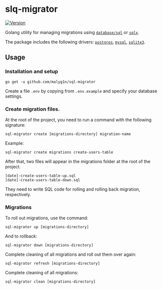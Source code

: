 # slq-migrator

[![Version](https://img.shields.io/badge/version-v0.0.3-green.svg)](https://github.com/malyg1n/sql-migrator/releases)

Golang utility for managing migrations using [`database/sql`](https://golang.org/pkg/database/sql) or [`sqlx`](https://github.com/jmoiron/sqlx).

The package includes the following drivers: [`postgres`](https://github.com/lib/pq), [`mysql`](https://github.com/go-sql-driver/mysql), [`sqlite3`](https://github.com/mattn/go-sqlite3).
## Usage

### Installation and setup
```bigquery
go get -u github.com/malyg1n/sql-migrator
```
Create a file ```.env``` by copying from ```.env.example``` and specify your database settings.
### Create migration files.
At the root of the project, you need to run a command with the following signature:
```bigquery
sql-migrator create [migrations-directory] migration-name
```
Example:
```bigquery
sql-migrator create migrations create-users-table
```
After that, two files will appear in the migrations folder at the root of the project.
```bigquery
[date]-create-users-table-up.sql
[date]-create-users-table-down.sql
```
They need to write SQL code for rolling and rolling back migration, respectively.
### Migrations
To roll out migrations, use the command:
```bigquery
sql-migrator up [migrations-directory]
```
And to rollback:
```bigquery
sql-migrator down [migrations-directory]
```
Complete cleaning of all migrations and roll out them over again:
```bigquery
sql-migrator refresh [migrations-directory]
```
Complete cleaning of all migrations:
```bigquery
sql-migrator clean [migrations-directory]
```
